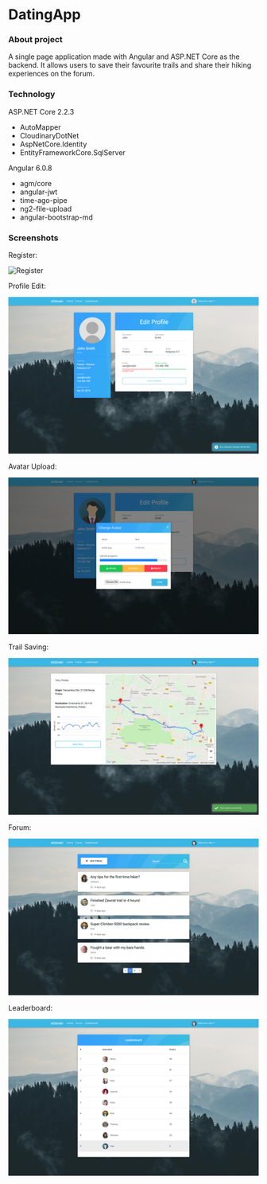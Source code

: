 # DatingApp

### About project

A single page application made with Angular and ASP.NET Core as the backend. It allows users to save their favourite trails and share their hiking experiences on the forum.

### Technology

ASP.NET Core 2.2.3

- AutoMapper
- CloudinaryDotNet
- AspNetCore.Identity
- EntityFrameworkCore.SqlServer

Angular 6.0.8

- agm/core
- angular-jwt
- time-ago-pipe
- ng2-file-upload
- angular-bootstrap-md

### Screenshots

Register:

![Register](screenshots/register.png)

Profile Edit:

![ProfileEdit](screenshots/editProfile.png)

Avatar Upload:

![AvatarUpload](screenshots/editAvatar.png)

Trail Saving:

![TrailSaving](screenshots/trails.png)

Forum:

![Forum](screenshots/forum.png)

Leaderboard:

![Leaderboard](screenshots/leaderboard.png)
